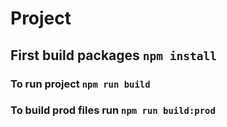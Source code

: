 # Project

## First build packages `npm install`
### To run project `npm run build`
### To build prod files run `npm run build:prod`

